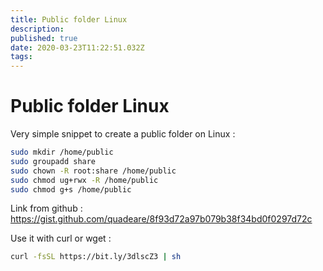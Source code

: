 ```yaml
---
title: Public folder Linux
description: 
published: true
date: 2020-03-23T11:22:51.032Z
tags: 
---
```


# Public folder Linux

Very simple snippet to create a public folder on Linux :

```bash
sudo mkdir /home/public
sudo groupadd share
sudo chown -R root:share /home/public
sudo chmod ug+rwx -R /home/public
sudo chmod g+s /home/public
```

Link from github : https://gist.github.com/quadeare/8f93d72a97b079b38f34bd0f0297d72c


Use it with curl or wget :

```bash
curl -fsSL https://bit.ly/3dlscZ3 | sh
```

